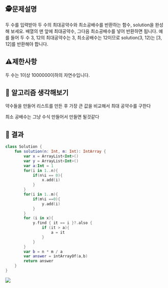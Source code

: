 ## 🕵️문제설명
두 수를 입력받아 두 수의 최대공약수와 최소공배수를 반환하는 함수, solution을 완성해 보세요. 배열의 맨 앞에 최대공약수, 그다음 최소공배수를 넣어 반환하면 됩니다. 예를 들어 두 수 3, 12의 최대공약수는 3, 최소공배수는 12이므로 solution(3, 12)는 [3, 12]를 반환해야 합니다.

## ⚠️제한사항

두 수는 1이상 1000000이하의 자연수입니다.

## 🤔 알고리즘 생각해보기

약수들을 만들어 리스트를 만든 후 가장 큰 값을 비교해서 최대 공약수를 구한다

최소 공배수는 그냥 수식 만들어서 만들면 될것같다




## 📌 결과
```kotlin
class Solution {
    fun solution(n: Int, m: Int): IntArray {
        var x = ArrayList<Int>()
        var y = ArrayList<Int>()
        var a:Int = 1
        for(i in 1..n){
            if(n%i == 0){
                x.add(i)
            }
        }
        for(i in 1..m){
            if(m%i ==0){
                y.add(i)
            }
        }
        for (i in x){
            y.find { it == i }?.also { 
                if (it > a){
                    a = it
                }
            }
        }
        var b = n * m / a
        var answer = intArrayOf(a,b)
        return answer
    }
}
```
![](https://velog.velcdn.com/images/guysang/post/b80ecda2-7053-4bdd-b20c-935e54f8303f/image.png)


